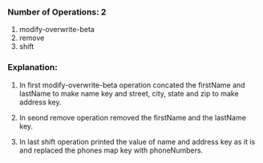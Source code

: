 ### Number of Operations: 2

1. modify-overwrite-beta
2. remove
3. shift

### Explanation:

1. In first modify-overwrite-beta operation concated the firstName and lastName to make name key and street, city, state and zip to make address key.

2. In seond remove operation removed the firstName and the lastName key.

3. In last shift operation printed the value of name and address key as it is and replaced the phones map key with phoneNumbers.